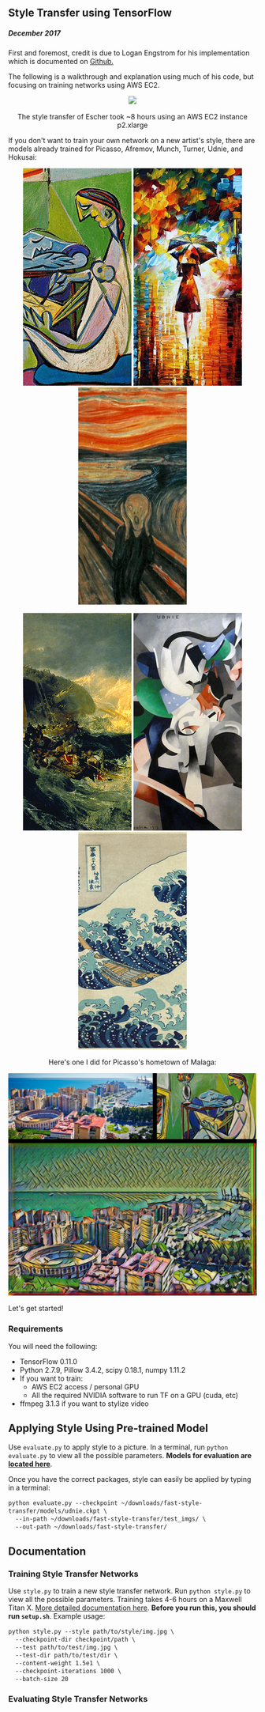 ## Style Transfer using TensorFlow
##### December 2017

First and foremost, credit is due to Logan Engstrom for his implementation which is documented on [Github.](https://github.com/lengstrom/fast-style-transfer)

The following is a walkthrough and explanation using much of his code, but focusing on training networks using AWS EC2.

<p align = 'center'>
<img src = 'aggregated_progressions_imgs/Escher_style_progression.png'>
</p>

<p align = 'center'>
The style transfer of Escher took ~8 hours using an AWS EC2 instance p2.xlarge
</p>

If you don't want to train your own network on a new artist's style, there are models already trained for Picasso, Afremov, Munch, Turner, Udnie, and Hokusai:
<p align = 'center'>
<img src = 'thumbs/la_muse.jpg'>
<img src = 'thumbs/rain_princess.jpg'>
<img src = 'thumbs/the_scream.jpg'>
</p>

<p align = 'center'>
<img src = 'thumbs/the_shipwreck_of_the_minotaur.jpg'>
<img src = 'thumbs/udnie.jpg'>
<img src = 'thumbs/wave.jpg'>
</p>

<p align = 'center'>
Here's one I did for Picasso's hometown of Malaga:
</p>

<p align = 'center'>
<img src = 'aggregated_progressions_imgs/malaga_final.jpg'>
</p>

Let's get started!

### Requirements
You will need the following:
- TensorFlow 0.11.0
- Python 2.7.9, Pillow 3.4.2, scipy 0.18.1, numpy 1.11.2
- If you want to train:
  - AWS EC2 access / personal GPU
  - All the required NVIDIA software to run TF on a GPU (cuda, etc)
- ffmpeg 3.1.3 if you want to stylize video

## Applying Style Using Pre-trained Model
Use `evaluate.py` to apply style to a picture. In a terminal, run `python evaluate.py` to view all the possible parameters. **Models for evaluation are [located here](https://drive.google.com/drive/folders/0B9jhaT37ydSyRk9UX0wwX3BpMzQ?usp=sharing)**. 

Once you have the correct packages, style can easily be applied by typing in a terminal:

    python evaluate.py --checkpoint ~/downloads/fast-style-transfer/models/udnie.ckpt \
      --in-path ~/downloads/fast-style-transfer/test_imgs/ \
      --out-path ~/downloads/fast-style-transfer/


## Documentation
### Training Style Transfer Networks
Use `style.py` to train a new style transfer network. Run `python style.py` to view all the possible parameters. Training takes 4-6 hours on a Maxwell Titan X. [More detailed documentation here](docs.md#style). **Before you run this, you should run `setup.sh`**. Example usage:

    python style.py --style path/to/style/img.jpg \
      --checkpoint-dir checkpoint/path \
      --test path/to/test/img.jpg \
      --test-dir path/to/test/dir \
      --content-weight 1.5e1 \
      --checkpoint-iterations 1000 \
      --batch-size 20

### Evaluating Style Transfer Networks
